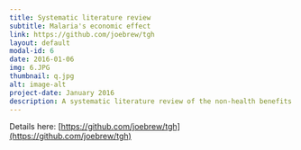 ```yaml
---
title: Systematic literature review
subtitle: Malaria's economic effect
link: https://github.com/joebrew/tgh
layout: default
modal-id: 6
date: 2016-01-06
img: 6.JPG
thumbnail: q.jpg
alt: image-alt
project-date: January 2016
description: A systematic literature review of the non-health benefits of malaria control and prevention activities
---
```


Details here: 
[https://github.com/joebrew/tgh](https://github.com/joebrew/tgh)

